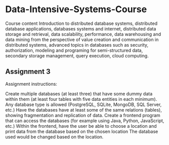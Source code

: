 # Data-Intensive-Systems-Course
Course content
Introduction to distributed database systems, distributed database applications, databases systems and internet, distributed data storage and retrieval, data scalability, performance, data warehousing and data mining from the perspective of value creation and communication in distributed systems, advanced topics in databases such as security, authorization, modeling and programing for semi-structured data, secondary storage management, query execution, cloud computing.


## Assignment 3
Assignment instructions:

Create multiple databases (at least three) that have some dummy data within them (at least four tables with five data entities in each minimum).
Any database type is allowed (PostgreSQL, SQLite, MongoDB, SQL Server, etc.)
Have the databases have at least some of the same relations (tables), showing fragmentation and replication of data.
Create a frontend program that can access the databases (for example using Java, Python, JavaScript, etc.) 
Within the frontend, have the user be able to choose a location and print data from the database based on the chosen location
The database used would be changed based on the location.
